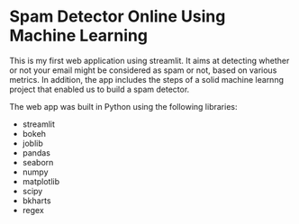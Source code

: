 # Spam Detector Online Using Machine Learning

This is my first web application using streamlit. It aims at detecting whether or not your email might be considered as spam or not, based on various metrics.
In addition, the app includes the steps of a solid machine learnng project that enabled us to build a spam detector.

The web app was built in Python using the following libraries:


- streamlit
- bokeh
- joblib
- pandas
- seaborn
- numpy
- matplotlib
- scipy
- bkharts
- regex
